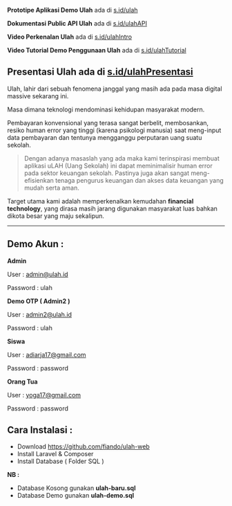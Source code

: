 
**Prototipe Aplikasi Demo Ulah** ada di [s.id/ulah](http://s.id/ulah "s.id/ulah")

**Dokumentasi Public API Ulah** ada di [s.id/ulahAPI](http://s.id/ulahAPI "s.id/ulahAPI")

**Video Perkenalan Ulah** ada di [s.id/ulahIntro](http://s.id/ulahIntro "s.id/ulahIntro")

**Video Tutorial Demo Penggunaan Ulah** ada di [s.id/ulahTutorial](http://s.id/ulahTutorial "s.id/ulahTutorial")

**Presentasi Ulah** ada di [s.id/ulahPresentasi](http://s.id/ulahPresentasi "s.id/ulahPresentasi")
------------

Ulah, lahir dari sebuah fenomena janggal yang masih ada pada masa digital massive sekarang ini. 

Masa dimana teknologi mendominasi kehidupan masyarakat modern.

Pembayaran konvensional yang terasa sangat berbelit, membosankan, resiko human error yang tinggi (karena psikologi manusia) saat meng-input data pembayaran dan tentunya mengganggu perputaran uang suatu sekolah.

> Dengan adanya masaslah yang ada maka kami terinspirasi membuat aplikasi uLAH (Uang Sekolah) ini dapat meminimalisir human error pada sektor keuangan sekolah. Pastinya juga akan sangat meng-efisienkan tenaga pengurus keuangan dan akses data keuangan yang mudah serta aman.

Target utama kami adalah memperkenalkan kemudahan **financial technology**, yang dirasa masih jarang digunakan masyarakat luas bahkan dikota besar yang maju sekalipun.

------------

##  **Demo Akun :**
**Admin**

User : admin@ulah.id

Password : ulah

**Demo OTP ( Admin2 )**

User : admin2@ulah.id

Password : ulah

**Siswa**

User : adiarja17@gmail.com

Password : password

**Orang Tua**

User : yoga17@gmail.com

Password : password

## **Cara Instalasi :**

 - Download https://github.com/fiando/ulah-web
 - Install Laravel & Composer
 - Install Database ( Folder SQL )

 **NB :**
 - Database Kosong gunakan **ulah-baru.sql**
 - Database Demo gunakan **ulah-demo.sql**
